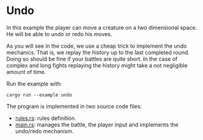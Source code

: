# Undo

In this example the player can move a creature on a two dimensional space. He will be able to undo or redo his moves.

As you will see in the code, we use a cheap trick to implement the undo mechanics. That is, we replay the history up to the last completed round.\
Doing so should be fine if your battles are quite short. In the case of complex and long fights replaying the history might take a not negligible amount of time. 

Run the example with:
```
cargo run --example undo
```

The program is implemented in two source code files:
- [rules.rs](rules.rs): rules definition.
- [main.rs](main.rs): manages the battle, the player input and implements the undo/redo mechanism.
